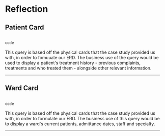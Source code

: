 # Reflection

<!-- You should come to the demo with your database set up and tested on your VM, and with some notes regarding your reflections on the unit and your work. -->

## Patient Card

```sql

code

```

This query is based off the physical cards that the case study provided us with, in order to fomuuate our ERD. The business use of the query would be used to display a patient's treatment history - previous complaints, treatments and who treated them - alongside other relevant information.

--------

## Ward Card

```sql

code

```

This query is based off the physical cards that the case study provided us with, in order to formulate our ERD. The business use of this query would be to display a ward's current patients, admittance dates, staff and specialty.

--------
